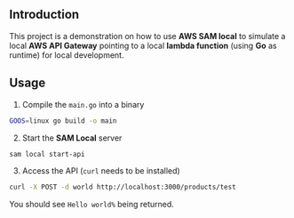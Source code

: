 ## Introduction
This project is a demonstration on how to use **AWS SAM local** to simulate a
local **AWS API Gateway** pointing to a local **lambda function** (using **Go** as runtime)
for local development.

## Usage

1. Compile the `main.go` into a binary

  ```bash
  GOOS=linux go build -o main
  ```

2. Start the **SAM Local** server

  ```bash
  sam local start-api
  ```

3. Access the API (`curl` needs to be installed)

  ```bash
  curl -X POST -d world http://localhost:3000/products/test
  ```

  You should see `Hello world%` being returned.
